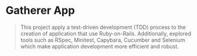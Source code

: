 # Gatherer App

> This project apply a test-driven development (TDD) process to the 
> creation of application that use Ruby-on-Rails. Additionally, 
> explored tools such as RSpec, Minitest, Capybara, Cucumber and Selenium which make application 
> development more efficient and robust.
